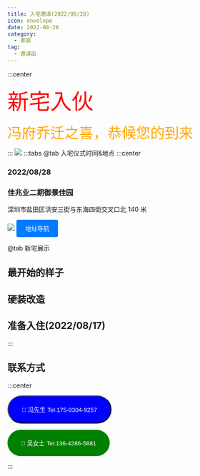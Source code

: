 ```yaml
---
title: 入宅邀请(2022/08/28)
icon: envelope
date: 2022-08-28
category:
  - 家庭
tag:
  - 邀请函
---
```


:::center

<font size="10" color="red" style="font-family: 'Noto Serif SC', serif;">新宅入伙</font>
<br>

<font size="6" color="orange" style="font-family: 'Noto Serif SC', serif;">冯府乔迁之喜，恭候您的到来</font>

:::
![](https://pan.4a1801.life/d/Onedrive-4A1801/%E4%B8%AA%E4%BA%BA%E5%BB%BA%E7%AB%99/public/article/%E5%AE%B6%E5%BA%AD/%E9%82%80%E8%AF%B7%E5%87%BD/%E5%85%A5%E5%AE%85%E9%82%80%E8%AF%B7/20220828%E5%85%A5%E5%AE%85%E9%82%80%E8%AF%B7-%E8%83%8C%E6%99%AF%E5%9B%BE.webp)
:::tabs
@tab 入宅仪式时间&地点
:::center

### 2022/08/28

### 佳兆业二期御景佳园

深圳市盐田区洪安三街与东海四街交叉口北 140 米

[![](https://pan.4a1801.life/d/Onedrive-4A1801/%E4%B8%AA%E4%BA%BA%E5%BB%BA%E7%AB%99/public/article/%E5%AE%B6%E5%BA%AD/%E9%82%80%E8%AF%B7%E5%87%BD/%E5%85%A5%E5%AE%85%E9%82%80%E8%AF%B7/20220828%E5%85%A5%E5%AE%85%E9%82%80%E8%AF%B7-%E5%9C%B0%E5%9D%80%E6%88%AA%E5%9B%BE.webp)](https://amap.com/place/B0IA1AUI7G)
<button type="button" style="padding: 10px 20px; background-color: #007bff; color: #fff; border: none; border-radius: 4px;" onclick="window.location.href='https://amap.com/place/B0IA1AUI7G'">地址导航</button>

@tab 新宅展示

## 最开始的样子

<VidStack 
src="https://pan.4a1801.life/d/Onedrive-4A1801/%E4%B8%AA%E4%BA%BA%E5%BB%BA%E7%AB%99/public/article/%E5%AE%B6%E5%BA%AD/%E9%82%80%E8%AF%B7%E5%87%BD/%E5%85%A5%E5%AE%85%E9%82%80%E8%AF%B7/20211117%E7%A7%81%E4%B8%8B%E9%AA%8C%E6%88%BF.mp4"  
poster="https://pan.4a1801.life/d/Onedrive-4A1801/%E4%B8%AA%E4%BA%BA%E5%BB%BA%E7%AB%99/public/article/%E5%AE%B6%E5%BA%AD/%E9%82%80%E8%AF%B7%E5%87%BD/%E5%85%A5%E5%AE%85%E9%82%80%E8%AF%B7/2021117%E7%83%82%E5%A4%A7%E9%97%A8.webp"  />

## 硬装改造

<VidStack 
src="https://pan.4a1801.life/d/Onedrive-4A1801/%E4%B8%AA%E4%BA%BA%E5%BB%BA%E7%AB%99/public/article/%E5%AE%B6%E5%BA%AD/%E9%82%80%E8%AF%B7%E5%87%BD/%E5%85%A5%E5%AE%85%E9%82%80%E8%AF%B7/4A1801%E7%A1%AC%E8%A3%85%E8%AE%B0%E5%BD%95.mp4"  
poster="https://pan.4a1801.life/d/Onedrive-4A1801/%E4%B8%AA%E4%BA%BA%E5%BB%BA%E7%AB%99/public/article/%E5%AE%B6%E5%BA%AD/%E9%82%80%E8%AF%B7%E5%87%BD/%E5%85%A5%E5%AE%85%E9%82%80%E8%AF%B7/2022.4.22%20%E6%88%BF%E9%97%B4%E7%A9%BA%E8%B0%83%E5%AE%89%E8%A3%85.webp"  />

## 准备入住(2022/08/17)

<VidStack 
src="https://pan.4a1801.life/d/Onedrive-4A1801/%E4%B8%AA%E4%BA%BA%E5%BB%BA%E7%AB%99/public/article/%E5%AE%B6%E5%BA%AD/%E9%82%80%E8%AF%B7%E5%87%BD/%E5%85%A5%E5%AE%85%E9%82%80%E8%AF%B7/20220817%E5%87%86%E5%A4%87%E5%85%A5%E4%BD%8F.mp4"
poster="https://pan.4a1801.life/d/Onedrive-4A1801/%E4%B8%AA%E4%BA%BA%E5%BB%BA%E7%AB%99/public/article/%E5%AE%B6%E5%BA%AD/%E9%82%80%E8%AF%B7%E5%87%BD/%E5%85%A5%E5%AE%85%E9%82%80%E8%AF%B7/20220817%E5%87%86%E5%A4%87%E5%85%A5%E4%BD%8F.webp"   />

:::

## 联系方式

:::center

<button type="button" style="padding: 20px 30px; background-color: blue; color: #fff; border: 100; border-radius: 50px;" onclick="window.location.href='tel:17503049257'">🤙 冯先生 Tel:175-0304-9257</button>

<button type="button" style="padding: 20px 30px; background-color: green; color: #fff; border: none; border-radius: 50px;" onclick="window.location.href='tel:13642865881'">🤙 吴女士 Tel:136-4286-5881</button>

:::
